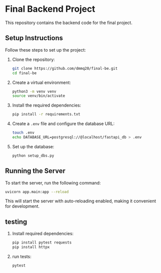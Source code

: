 # Final Backend Project

This repository contains the backend code for the final project.

## Setup Instructions

Follow these steps to set up the project:

1. Clone the repository:

   ```bash
   git clone https://github.com/dmmq20/final-be.git
   cd final-be
   ```

2. Create a virtual environment:

   ```bash
   python3 -m venv venv
   source venv/bin/activate
   ```

3. Install the required dependencies:

   ```bash
   pip install -r requirements.txt
   ```

4. Create a `.env` file and configure the database URL:

   ```bash
   touch .env
   echo DATABASE_URL=postgresql://@localhost/fastapi_db > .env
   ```

5. Set up the database:

   ```bash
   python setup_dbs.py
   ```

## Running the Server

To start the server, run the following command:

```bash
uvicorn app.main:app --reload
```

This will start the server with auto-reloading enabled, making it convenient for development.

## testing

1. Install required dependencies:

   ```bash
   pip install pytest requests
   pip install httpx
   ```

2. run tests:

   ```bash
   pytest
   ```